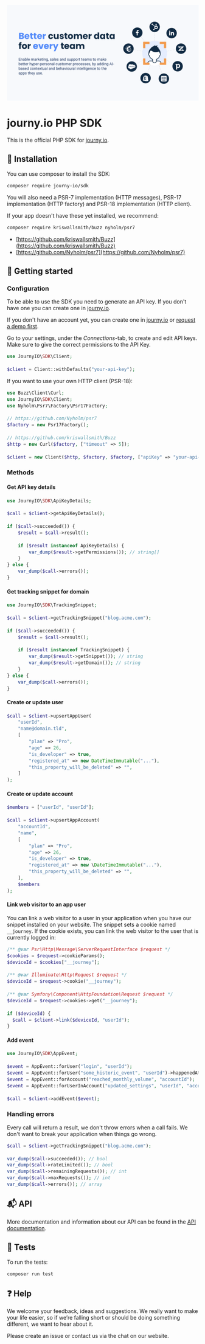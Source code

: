[![journy.io](banner.png)](https://journy.io/?utm_source=github&utm_content=readme-php-sdk)

# journy.io PHP SDK

This is the official PHP SDK for [journy.io](https://journy.io?utm_source=github&utm_content=readme-php-sdk).

## 💾 Installation

You can use composer to install the SDK:

```bash
composer require journy-io/sdk
```

You will also need a PSR-7 implementation (HTTP messages), PSR-17 implementation (HTTP factory) and PSR-18 implementation (HTTP client).

If your app doesn't have these yet installed, we recommend:

```bash
composer require kriswallsmith/buzz nyholm/psr7
```

* [https://github.com/kriswallsmith/Buzz](https://github.com/kriswallsmith/Buzz)
* [https://github.com/Nyholm/psr7](https://github.com/Nyholm/psr7)


## 🔌 Getting started

### Configuration

To be able to use the SDK you need to generate an API key. If you don't have one you can create one in [journy.io](https://app.journy.io?utm_source=github&utm_content=readme-php-sdk).

If you don't have an account yet, you can create one in [journy.io](https://app.journy.io/register?utm_source=github&utm_content=readme-php-sdk) or [request a demo first](https://www.journy.io/book-demo?utm_source=github&utm_content=readme-php-sdk).

Go to your settings, under the *Connections*-tab, to create and edit API keys. Make sure to give the correct permissions to the API Key.

```php
use JournyIO\SDK\Client;

$client = Client::withDefaults("your-api-key");
```

If you want to use your own HTTP client (PSR-18):

```php
use Buzz\Client\Curl;
use JournyIO\SDK\Client;
use Nyholm\Psr7\Factory\Psr17Factory;

// https://github.com/Nyholm/psr7
$factory = new Psr17Factory();

// https://github.com/kriswallsmith/Buzz
$http = new Curl($factory, ["timeout" => 5]);

$client = new Client($http, $factory, $factory, ["apiKey" => "your-api-key"]);
```

### Methods

#### Get API key details

```php
use JournyIO\SDK\ApiKeyDetails;

$call = $client->getApiKeyDetails();

if ($call->succeeded()) {
    $result = $call->result();

    if ($result instanceof ApiKeyDetails) {
        var_dump($result->getPermissions()); // string[]
    }
} else {
    var_dump($call->errors());
}
```

#### Get tracking snippet for domain

```php
use JournyIO\SDK\TrackingSnippet;

$call = $client->getTrackingSnippet("blog.acme.com");

if ($call->succeeded()) {
    $result = $call->result();

    if ($result instanceof TrackingSnippet) {
        var_dump($result->getSnippet()); // string
        var_dump($result->getDomain()); // string
    }
} else {
    var_dump($call->errors());
}
```

#### Create or update user

```php
$call = $client->upsertAppUser(
    "userId",
    "name@domain.tld",
    [
        "plan" => "Pro",
        "age" => 26,
        "is_developer" => true,
        "registered_at" => new DateTimeImmutable("..."),
        "this_property_will_be_deleted" => "",
    ]
);
```

#### Create or update account

```php
$members = ["userId", "userId"];

$call = $client->upsertAppAccount(
    "accountId",
    "name",
    [
        "plan" => "Pro",
        "age" => 26,
        "is_developer" => true,
        "registered_at" => new \DateTimeImmutable("..."),
        "this_property_will_be_deleted" => "",
    ],
    $members
);
```

#### Link web visitor to an app user

You can link a web visitor to a user in your application when you have our snippet installed on your website. The snippet sets a cookie named `__journey`. If the cookie exists, you can link the web visitor to the user that is currently logged in:

```php
/** @var Psr\Http\Message\ServerRequestInterface $request */
$cookies = $request->cookieParams();
$deviceId = $cookies["__journey"];

/** @var Illuminate\Http\Request $request */
$deviceId = $request->cookie("__journey");

/** @var Symfony\Component\HttpFoundation\Request $request */
$deviceId = $request->cookies->get("__journey");

if ($deviceId) {
  $call = $client->link($deviceId, "userId");
}
```

#### Add event

```php
use JournyIO\SDK\AppEvent;

$event = AppEvent::forUser("login", "userId");
$event = AppEvent::forUser("some_historic_event", "userId")->happenedAt(new \DateTimeImmutable("now"));
$event = AppEvent::forAccount("reached_monthly_volume", "accountId");
$event = AppEvent::forUserInAccount("updated_settings", "userId", "accountId");

$call = $client->addEvent($event);
```

### Handling errors

Every call will return a result, we don't throw errors when a call fails. We don't want to break your application when things go wrong.

```php
$call = $client->getTrackingSnippet("blog.acme.com");

var_dump($call->succeeded()); // bool
var_dump($call->rateLimited()); // bool
var_dump($call->remainingRequests()); // int
var_dump($call->maxRequests()); // int
var_dump($call->errors()); // array
```

## 📬 API

More documentation and information about our API can be found in the [API documentation](https://journy-io.readme.io/reference).

## 💯 Tests

To run the tests:

```bash
composer run test
```

## ❓ Help

We welcome your feedback, ideas and suggestions. We really want to make your life easier, so if we’re falling short or should be doing something different, we want to hear about it.

Please create an issue or contact us via the chat on our website.

